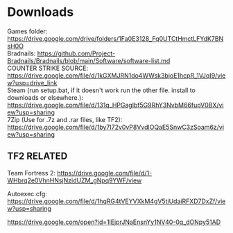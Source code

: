 # Downloads
Games folder: https://drive.google.com/drive/folders/1Fa0E3128_Fq0UTCtHmctLFYdK7BNsH0O<br>
Bradnails: https://github.com/Project-Bradnails/Bradnails/blob/main/Software/software-list.md<br>
COUNTER STRIKE SOURCE: https://drive.google.com/file/d/1kGXMJRN1do4WWsk3bjoE1hcpR_1VJqI9/view?usp=drive_link<br>
Steam (run setup.bat, if it doesn't work run the other file. install to downloads or elsewhere.): https://drive.google.com/file/d/131q_HPGaglbf5G9RhY3NvbM66fupV0BX/view?usp=sharing<br>
7Zip (Use for .7z and .rar files, like TF2): https://drive.google.com/file/d/1by7I72v0vP8VvdlOQaE5SnwC3zSoam6z/view?usp=sharing<br>


## TF2 RELATED<br>
Team Fortress 2: https://drive.google.com/file/d/1-WHbrq2e0VhnHNsjNzidUZM_gNpq9YWF/view<br>

Autoexec.cfg: https://drive.google.com/file/d/1hqRG4tVEYVXkM4gV5tiUdaiRFXD7DxZf/view?usp=sharing<br>

https://drive.google.com/open?id=1lEjprJNaEnsnYy1NV40-0q_dONpy51AD